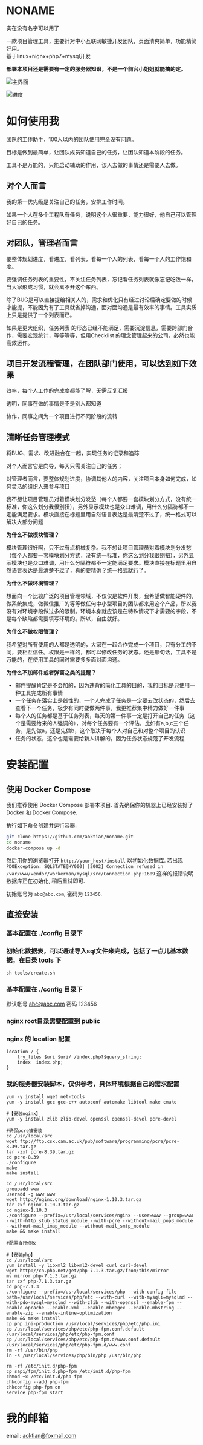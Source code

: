 # NONAME
实在没有名字可以用了


一款项目管理工具，主要针对中小互联网敏捷开发团队，页面清爽简单，功能精简好用。<br>
基于linux+nignx+php7+mysql开发


**部署本项目还是需要有一定的服务器知识，不是一个前台小姐姐就能搞的定。**


![主界面](https://github.com/aoktian/noname/blob/master/tools/info.png)


![进度](https://github.com/aoktian/noname/blob/master/tools/info2.png)

# 如何使用我
团队的工作助手，100人以内的团队使用完全没有问题。


目标是做到最简单，让团队成员知道自己的任务，让团队知道本阶段的任务。


工具不是万能的，只能启动辅助的作用，该人去做的事情还是需要人去做。


## 对个人而言
我的第一优先级是关注自己的任务，安排工作时间。


如果一个人在多个工程队有任务，说明这个人很重要，能力很好，他自己可以管理好自己的任务。


## 对团队，管理者而言
要整体规划进度，看进度，看列表，看每一个人的列表，看每一个人的工作饱和度。


要强调任务列表的重要性，不关注任务列表，忘记看任务列表就像忘记吃饭一样，当大家形成习惯，就会离不开这个东西。


除了BUG是可以直接提给相关人的，需求和优化只有经过讨论后确定要做的时候才能提，不能因为有了工具就省掉沟通，面对面沟通是最有效率的事情。工具实质上只是提供了一个列表而已。


如果是更大组织，任务列表 的形态已经不能满足，需要沉淀信息，需要跨部门合作，需要宏观统计，等等等等，但用Checklist 的理念管理起来的公司，必然也能高效运作。


## 项目开发流程管理，在团队部门使用，可以达到如下效果
效率，每个人工作的完成度都能了解，无需反复汇报


透明，同事在做的事情是不是别人都知道


协作，同事之间为一个项目进行不同阶段的流转


## 清晰任务管理模式
将BUG、需求、改进融合在一起，实现任务的记录和追踪


对个人而言它是向导，每天只需关注自己的任务；


对管理者而言，要整体规划进度，协调其他人的内容，关注项目本身如何完成，如何灵活的组织人来参与项目


我不想让项目管理员对着模块划分发愁（每个人都要一套模块划分方式，没有统一标准，你这么划分我很别扭），另外显示模块也是众口难调，用什么分隔符都不一定能满足要求。模块直接在标题里用自然语言表达是最清楚不过了，统一格式可以解决大部分问题


**为什么不做模块管理？**

模块管理很好啊，只不过有点机械复杂。我不想让项目管理员对着模块划分发愁（每个人都要一套模块划分方式，没有统一标准，你这么划分我很别扭），另外显示模块也是众口难调，用什么分隔符都不一定能满足要求。模块直接在标题里用自然语言表达是最清楚不过了，真的要精确？统一格式就行了。


**为什么不做环境管理？**

想面向一个比较广泛的项目管理领域，不仅仅是软件开发，我希望做智能硬件的，做系统集成，做微信推广的等等做任何中小型项目的团队都来用这个产品，所以我没有对环境字段做过多的限制。环境本身就应该是在特殊情况下才需要的字段，不是每个缺陷都需要填写环境的。所以，自由就好。


**为什么不做权限管理？**

我希望对所有使用的人都是透明的，大家在一起合作完成一个项目，只有分工的不同，要相互信任。权限是一样的，都可以修改任务的状态。还是那句话，工具不是万能的，在使用工具的同时需要多多面对面沟通。


**为什么不加邮件或者弹窗之类的提醒？**

+ 邮件提醒肯定是不会加的，因为违背的简化工具的目的，我的目标是只使用一种工具完成所有事情
+ 一个任务在落实上是线性的，一个人完成了任务是一定要去改状态的，然后去查看下一个任务，极少有同时要做两件事，我更推荐集中精力做好一件事
+ 每个人的任务都是基于任务列表，每天的第一件事一定是打开自己的任务（这个是需要给来的人强调的），对每个任务要有一个评估，比如有a,b,c三个任务，是先做a，还是先做b，这个取决于每个人对自己和对整个项目的认识
+ 任务的状态，这个也是需要给新人讲解的，因为任务状态规范了开发流程

# 安装配置

## 使用 Docker Compose

我们推荐使用 Docker Compose 部署本项目. 首先确保你的机器上已经安装好了 Docker 和 Docker Compose.

执行如下命令创建并运行容器:

```bash
git clone https://github.com/aoktian/noname.git
cd noname
docker-compose up -d
```

然后用你的浏览器打开 `http://your_host/install` 以初始化数据库. 若出现 `PDOException: SQLSTATE[HY000] [2002] Connection refused in /var/www/vendor/workerman/mysql/src/Connection.php:1609` 这样的报错说明数据库正在初始化, 稍后重试即可.

初始账号为 `abc@abc.com`, 密码为 `123456`.

## 直接安装

### 基本配置在 ./config 目录下

### 初始化数据表，可以通过导入sql文件来完成，包括了一点儿基本数据，在目录 tools 下
```shell
sh tools/create.sh
```

### 基本配置在 ./config 目录下
默认帐号 abc@abc.com 密码 123456

### nginx root目录需要配置到 public



### nginx 的 location 配置
```shell
location / {
    try_files $uri $uri/ /index.php?$query_string;
    index  index.php;
}
```

### 我的服务器安装脚本，仅供参考，具体环境根据自己的需求配置
```shell
yum -y install wget net-tools
yum -y install gcc gcc-c++ autoconf automake libtool make cmake

#【安装nginx】
yum -y install zlib zlib-devel openssl openssl-devel pcre-devel

#确保pcre被安装
cd /usr/local/src
wget ftp://ftp.csx.cam.ac.uk/pub/software/programming/pcre/pcre-8.39.tar.gz
tar -zxf pcre-8.39.tar.gz
cd pcre-8.39
./configure
make
make install

cd /usr/local/src
groupadd www
useradd -g www www
wget http://nginx.org/download/nginx-1.10.3.tar.gz
tar zxf nginx-1.10.3.tar.gz
cd nginx-1.10.3
./configure --prefix=/usr/local/services/nginx --user=www --group=www --with-http_stub_status_module --with-pcre --without-mail_pop3_module --without-mail_imap_module --without-mail_smtp_module
make && make install

#配置自行修改

#【安装php】
cd /usr/local/src
yum install -y libxml2 libxml2-devel curl curl-devel
wget http://cn.php.net/get/php-7.1.3.tar.gz/from/this/mirror
mv mirror php-7.1.3.tar.gz
tar zxf php-7.1.3.tar.gz
cd php-7.1.3
./configure --prefix=/usr/local/services/php --with-config-file-path=/usr/local/services/php/etc --with-curl --with-mysqli=mysqlnd --with-pdo-mysql=mysqlnd --with-zlib --with-openssl --enable-fpm --enable-opcache --enable-xml --enable-mbregex --enable-mbstring --enable-zip --enable-inline-optimization
make && make install
cp php.ini-production /usr/local/services/php/etc/php.ini
cp /usr/local/services/php/etc/php-fpm.conf.default /usr/local/services/php/etc/php-fpm.conf
cp /usr/local/services/php/etc/php-fpm.d/www.conf.default /usr/local/services/php/etc/php-fpm.d/www.conf
rm -rf /usr/bin/php
ln -s /usr/local/services/php/bin/php /usr/bin/php

rm -rf /etc/init.d/php-fpm
cp sapi/fpm/init.d.php-fpm /etc/init.d/php-fpm
chmod +x /etc/init.d/php-fpm
chkconfig --add php-fpm
chkconfig php-fpm on
service php-fpm start
```



# 我的邮箱
email: aoktian@foxmail.com

